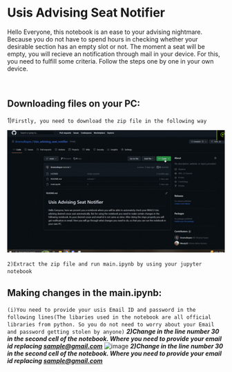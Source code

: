 # Usis Advising Seat Notifier
<p>Hello Everyone, this notebook is an ease to your advising nightmare. Because you do not have to spend hours in checking whether your desirable section has an empty slot or not. The moment a seat will be empty, you will recieve an notification through mail in your device. For this, you need to fulfill some criteria. Follow the steps one by one in your own device.</p><br>

## Downloading files on your PC:

1)```Firstly, you need to download the zip file in the following way```

<img src="gifs/1.gif" alt="Alt text" title="Optional title">

```2)Extract the zip file and run main.ipynb by using your jupyter notebook```

## Making changes in the main.ipynb:
```(i)You need to provide your usis Email ID and password in the following lines(The libaries used in the notebook are all official libraries from python. So you do not need to worry about your Email and password getting stolen by anyone)```
***2)Change in the line number 30 in the second cell of the notebook. Where you need to provide your email id replacing sample@gmail.com***
![image](https://user-images.githubusercontent.com/67923321/229041957-f7e89f55-2220-42a0-aff9-0e3051fbcd21.png)
***2)Change in the line number 30 in the second cell of the notebook. Where you need to provide your email id replacing sample@gmail.com***

